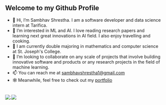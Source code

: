 ## Welcome to my Github Profile

- 👋 Hi, I’m Sambhav Shrestha. I am a software developer and data science intern at Tarifica.
- 👀 I’m interested in ML and AI. I love reading research papers and learning next great innovations in AI field. I also enjoy travelling and cooking. 
- 🌱 I am currently double majoring in mathematics and computer science at St. Joseph's College. 
- 💞️ I’m looking to collaborate on any scale of projects that involve building innovative software and products or any research projects in the field of machine learning.
- 📫 You can reach me at sambhavshrestha1@gmail.com 
- 🕸 Meanwhile, feel free to check out my [portfolio](https://sambhav101.github.io)

<br>

<a href="https://github.com/sambhav101/github-readme-stats">
  <img align="center" src="https://github-readme-stats.vercel.app/api?username=Sambhav101&show_icons=true&theme=radical&hide=issues&custom_title=My%20Github%20Stats&title_color=03fcc6" />
</a>
<a href="https://github.com/anuraghazra/convoychat">
  <img align="center" src="https://github-readme-stats.vercel.app/api/top-langs/?username=Sambhav101&layout=compact&theme=radical&hide=jupyter%20notebook,html,css&langs_count=8&title_color=03fcc6" />
</a>


<!---
Sambhav101/Sambhav101 is a ✨ special ✨ repository because its `README.md` (this file) appears on your GitHub profile.
You can click the Preview link to take a look at your changes.
--->
